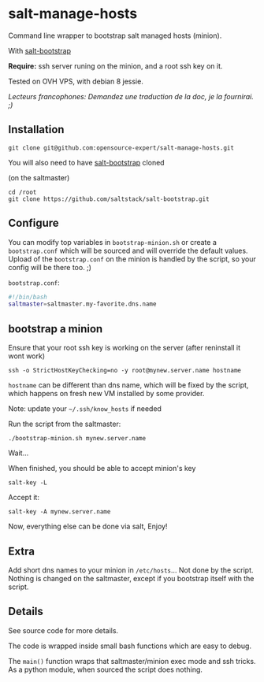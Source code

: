 # salt-manage-hosts

Command line wrapper to bootstrap salt managed hosts (minion).

With [salt-bootstrap](https://github.com/saltstack/salt-bootstrap)


**Require:** ssh server runing on the minion, and a root ssh key on it.

Tested on OVH VPS, with debian 8 jessie.

*Lecteurs francophones: Demandez une traduction de la doc, je la fournirai. ;)*

## Installation

~~~
git clone git@github.com:opensource-expert/salt-manage-hosts.git
~~~

You will also need to have [salt-bootstrap](https://github.com/saltstack/salt-bootstrap) cloned

(on the saltmaster)
~~~
cd /root
git clone https://github.com/saltstack/salt-bootstrap.git
~~~

## Configure

You can modify top variables in `bootstrap-minion.sh` or create a `bootstrap.conf` which will be sourced and will 
override the default values. Upload of the `bootstrap.conf` on the minion is handled by the script, so
your config will be there too. ;)

`bootstrap.conf`:

~~~bash
#!/bin/bash
saltmaster=saltmaster.my-favorite.dns.name
~~~

## bootstrap a minion

Ensure that your root ssh key is working on the server (after reninstall it wont work)

~~~
ssh -o StrictHostKeyChecking=no -y root@mynew.server.name hostname
~~~

`hostname` can be different than dns name, which will be fixed by the script, which happens on fresh
new VM installed by some provider.

Note: update your `~/.ssh/know_hosts` if needed

Run the script from the saltmaster:

~~~
./bootstrap-minion.sh mynew.server.name
~~~

Wait…

When finished, you should be able to accept minion's key

~~~
salt-key -L
~~~


Accept it:

~~~
salt-key -A mynew.server.name
~~~

Now, everything else can be done via salt, Enjoy!

## Extra

Add short dns names to your minion in `/etc/hosts`…
Not done by the script. Nothing is changed on the saltmaster, except if you bootstrap itself with the script.

## Details

See source code for more details.

The code is wrapped inside small bash functions which are easy to debug.

The `main()` function wraps that saltmaster/minion exec mode and ssh tricks.
As a python module, when sourced the script does nothing.

